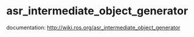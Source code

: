 # asr_intermediate_object_generator
documentation: http://wiki.ros.org/asr_intermediate_object_generator